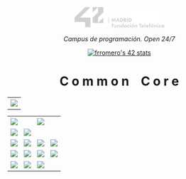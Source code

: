 <p align="center" width="100%"><a href="42_Madrid/42"><img width="40%" src="42_Madrid/img/logo5.png"></a></p>
    
<p align="center" width="100%"><i>Campus de programación. Open 24/7 </i></p>

<div align="center">

[![frromero's 42 stats](https://badge.mediaplus.ma/greenbinary/frromero?1337Badge=off&UM6P=off)](https://profile.intra.42.fr/users/frromero)

# C o m m o n    C o r e
<table align="center">
    <tr>
           <th colspan="3"><a href="#"><img src="https://img.shields.io/badge/Resumen Comados Unix-787a77"></a></th>
    </tr>
</table>

<table align="center">
    <tr>
        <th><a href="#"><img src="https://img.shields.io/badge/%20MILESTONE%20-787a77"></a></th>
        <th colspan="3"><a href="#"><img src="https://img.shields.io/badge/_____________________%20P%20R%20O%20Y%20E%20C%20T%20O%20S%20_____________________-787a77"></a></th>
    </tr>
    <tr>
        <td><a href="42_Madrid/0/"><img src="https://img.shields.io/badge/%20%200%20-228B22"></a></td>
        <td><a href="42_Madrid/0/"><img src="https://img.shields.io/badge/%20%20libft%20%20-228B22"></a></td>
        <td></td>
        <td></td>
    </tr>
    <tr>
        <td><a href="42_Madrid/milestone_1/"><img src="https://img.shields.io/badge/%20%201%20-1E90FF"></a></td>
        <td><a href="42_Madrid/milestone_1/born2beroot"><img src="https://img.shields.io/badge/%20%20Born2beroot%20%20-1E90FF"></a></td>
        <td><a href="42_Madrid/milestone_1/printf/"><img src="https://img.shields.io/badge/%20%20ft_printf%20%20-1E90FF"></a></td>
        <td><a href="42_Madrid/milestone_1/get_next_line/"><img src="https://img.shields.io/badge/%20%20get_next_line%20%20-1E90FF"></a></td>
    </tr>
    <tr>
        <td><a href="42_Madrid/milestone_2/"><img src="https://img.shields.io/badge/%20%202%20-e840e5"></a></td>
        <td><a href="42_Madrid/milestone_2/push_swap/"><img src="https://img.shields.io/badge/%20%20push_swap%20%20-e840e5"></a></td>
        <td><a href="42_Madrid/milestone_2/pipex/"><img src="https://img.shields.io/badge/%20%20pipex%20%20-e840e5"></a></td>
        <td><a href="42_Madrid/milestone_2/so_long/"><img src="https://img.shields.io/badge/%20%20so_long%20%20-e840e5"></a></td>
    </tr>
    <tr>
        <td><a href="42_Madrid/milestone_3/"><img src="https://img.shields.io/badge/%20%203%20-dee840"></a></td>
        <td><a href="42_Madrid/milestone_3/philosophers/"><img src="https://img.shields.io/badge/%20%20philosophers%20%20-dee840"></a></td>
         <td><a href="42_Madrid/milestone_3/minishell/"><img src="https://img.shields.io/badge/%20%20minishell%20%20-dee840"></a></td>
        <td></td>
    </tr>
</table>
 
</div>











